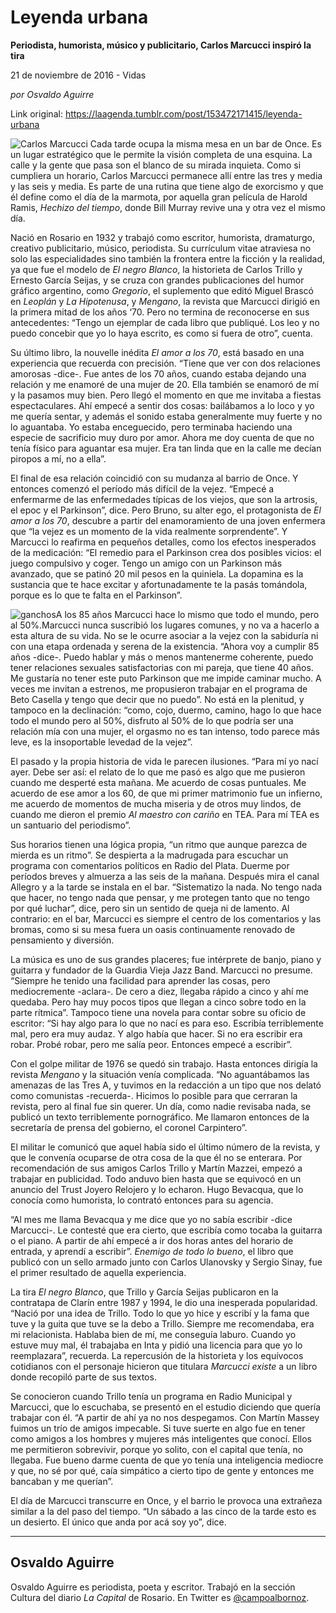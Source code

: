 # Leyenda urbana

**Periodista, humorista, músico y publicitario, Carlos Marcucci inspiró la tira**

21 de noviembre de 2016 - Vidas

_por Osvaldo Aguirre_

Link original: https://laagenda.tumblr.com/post/153472171415/leyenda-urbana

![Carlos Marcucci](https://64.media.tumblr.com/10ee482a460b043d5e71ba10b802b480/tumblr_inline_pk0l4766jk1t6q87u_500.png)
Cada tarde ocupa la misma mesa en un bar de Once. Es un lugar estratégico que le permite la visión completa de una esquina. La calle y la gente que pasa son el blanco de su mirada inquieta. Como si cumpliera un horario, Carlos Marcucci permanece allí entre las tres y media y las seis y media. Es parte de una rutina que tiene algo de exorcismo y que él define como el día de la marmota, por aquella gran película de Harold Ramis, *Hechizo del tiempo*, donde Bill Murray revive una y otra vez el mismo día.

Nació en Rosario en 1932 y trabajó como escritor, humorista, dramaturgo, creativo publicitario, músico, periodista. Su currículum vitae atraviesa no solo las especialidades sino también la frontera entre la ficción y la realidad, ya que fue el modelo de *El negro Blanco*, la historieta de Carlos Trillo y Ernesto García Seijas, y se cruza con grandes publicaciones del humor gráfico argentino, como *Gregorio*, el suplemento que editó Miguel Brascó en *Leoplán* y *La Hipotenusa*, y *Mengano*, la revista que Marcucci dirigió en la primera mitad de los años ‘70. Pero no termina de reconocerse en sus antecedentes: “Tengo un ejemplar de cada libro que publiqué. Los leo y no puedo concebir que yo lo haya escrito, es como si fuera de otro”, cuenta.

Su último libro, la nouvelle inédita *El amor a los 70*, está basado en una experiencia que recuerda con precisión. “Tiene que ver con dos relaciones amorosas -dice-. Fue antes de los 70 años, cuando estaba dejando una relación y me enamoré de una mujer de 20. Ella también se enamoró de mí y la pasamos muy bien. Pero llegó el momento en que me invitaba a fiestas espectaculares. Ahí empecé a sentir dos cosas: bailábamos a lo loco y yo me quería sentar, y además el sonido estaba generalmente muy fuerte y no lo aguantaba. Yo estaba enceguecido, pero terminaba haciendo una especie de sacrificio muy duro por amor. Ahora me doy cuenta de que no tenía físico para aguantar esa mujer. Era tan linda que en la calle me decían piropos a mí, no a ella”. 

El final de esa relación coincidió con su mudanza al barrio de Once. Y entonces comenzó el período más difícil de la vejez. “Empecé a enfermarme de las enfermedades típicas de los viejos, que son la artrosis, el epoc y el Parkinson”, dice. Pero Bruno, su alter ego, el protagonista de *El amor a los 70*, descubre a partir del enamoramiento de una joven enfermera que “la vejez es un momento de la vida realmente sorprendente”. Y Marcucci lo reafirma en pequeños detalles, como los efectos inesperados de la medicación: “El remedio para el Parkinson crea dos posibles vicios: el juego compulsivo y coger. Tengo un amigo con un Parkinson más avanzado, que se patinó 20 mil pesos en la quiniela. La dopamina es la sustancia que te hace excitar y afortunadamente te la pasás tomándola, porque es lo que te falta en el Parkinson”. 

![ganchos](https://64.media.tumblr.com/5f06a5752687daa89ed723a46111ef75/tumblr_inline_pk0l49zL7N1t6q87u_500.jpg)A los 85 años Marcucci hace lo mismo que todo el mundo, pero al 50%.Marcucci nunca suscribió los lugares comunes, y no va a hacerlo a esta altura de su vida. No se le ocurre asociar a la vejez con la sabiduría ni con una etapa ordenada y serena de la existencia. “Ahora voy a cumplir 85 años -dice-. Puedo hablar y más o menos mantenerme coherente, puedo tener relaciones sexuales satisfactorias con mi pareja, que tiene 40 años. Me gustaría no tener este puto Parkinson que me impide caminar mucho. A veces me invitan a estrenos, me propusieron trabajar en el programa de Beto Casella y tengo que decir que no puedo”. No está en la plenitud, y tampoco en la declinación: “como, cojo, duermo, camino, hago lo que hace todo el mundo pero al 50%, disfruto al 50% de lo que podría ser una relación mía con una mujer, el orgasmo no es tan intenso, todo parece más leve, es la insoportable levedad de la vejez”.

El pasado y la propia historia de vida le parecen ilusiones. “Para mí yo nací ayer. Debe ser así: el relato de lo que me pasó es algo que me pusieron cuando me desperté esta mañana. Me acuerdo de cosas puntuales. Me acuerdo de ese amor a los 60, de que mi primer matrimonio fue un infierno, me acuerdo de momentos de mucha miseria y de otros muy lindos, de cuando me dieron el premio *Al maestro con cariño* en TEA. Para mí TEA es un santuario del periodismo”.

Sus horarios tienen una lógica propia, “un ritmo que aunque parezca de mierda es un ritmo”. Se despierta a la madrugada para escuchar un programa con comentarios políticos en Radio del Plata. Duerme por períodos breves y almuerza a las seis de la mañana. Después mira el canal Allegro y a la tarde se instala en el bar. “Sistematizo la nada. No tengo nada que hacer, no tengo nada que pensar, y me protegen tanto que no tengo por qué luchar”, dice, pero sin un sentido de queja ni de lamento. Al contrario: en el bar, Marcucci es siempre el centro de los comentarios y las bromas, como si su mesa fuera un oasis continuamente renovado de pensamiento y diversión.

La música es uno de sus grandes placeres; fue intérprete de banjo, piano y guitarra y fundador de la Guardia Vieja Jazz Band. Marcucci no presume. “Siempre he tenido una facilidad para aprender las cosas, pero mediocremente -aclara-. De cero a diez, llegaba rápido a cinco y ahí me quedaba. Pero hay muy pocos tipos que llegan a cinco sobre todo en la parte rítmica”. Tampoco tiene una novela para contar sobre su oficio de escritor: “Si hay algo para lo que no nací es para eso. Escribía terriblemente mal, pero era muy audaz. Y algo había que hacer. Si no era escribir era robar. Probé robar, pero me salía peor. Entonces empecé a escribir”.

Con el golpe militar de 1976 se quedó sin trabajo. Hasta entonces dirigía la revista *Mengano* y la situación venía complicada. “No aguantábamos las amenazas de las Tres A, y tuvimos en la redacción a un tipo que nos delató como comunistas -recuerda-. Hicimos lo posible para que cerraran la revista, pero al final fue sin querer. Un día, como nadie revisaba nada, se publicó un texto terriblemente pornográfico. Me llamaron entonces de la secretaría de prensa del gobierno, el coronel Carpintero”.

El militar le comunicó que aquel había sido el último número de la revista, y que le convenía ocuparse de otra cosa de la que él no se enterara. Por recomendación de sus amigos Carlos Trillo y Martín Mazzei, empezó a trabajar en publicidad. Todo anduvo bien hasta que se equivocó en un anuncio del Trust Joyero Relojero y lo echaron. Hugo Bevacqua, que lo conocía como humorista, lo contrató entonces para su agencia.

“Al mes me llama Bevacqua y me dice que yo no sabía escribir -dice Marcucci-. Le contesté que era cierto, que escribía como tocaba la guitarra o el piano. A partir de ahí empecé a ir dos horas antes del horario de entrada, y aprendí a escribir”. *Enemigo de todo lo bueno*, el libro que publicó con un sello armado junto con Carlos Ulanovsky y Sergio Sinay, fue el primer resultado de aquella experiencia.

La tira *El negro Blanco*, que Trillo y García Seijas publicaron en la contratapa de Clarín entre 1987 y 1994, le dio una inesperada popularidad. “Nació por una idea de Trillo. Todo lo que yo hice y escribí y la fama que tuve y la guita que tuve se la debo a Trillo. Siempre me recomendaba, era mi relacionista. Hablaba bien de mí, me conseguía laburo. Cuando yo estuve muy mal, él trabajaba en Inta y pidió una licencia para que yo lo reemplazara”, recuerda. La repercusión de la historieta y los equívocos cotidianos con el personaje hicieron que titulara *Marcucci existe* a un libro donde recopiló parte de sus textos.

Se conocieron cuando Trillo tenía un programa en Radio Municipal y Marcucci, que lo escuchaba, se presentó en el estudio diciendo que quería trabajar con él. “A partir de ahí ya no nos despegamos. Con Martín Massey fuimos un trío de amigos impecable. Si tuve suerte en algo fue en tener como amigos a los hombres y mujeres más inteligentes que conocí. Ellos me permitieron sobrevivir, porque yo solito, con el capital que tenía, no llegaba. Fue bueno darme cuenta de que yo tenía una inteligencia mediocre y que, no sé por qué, caía simpático a cierto tipo de gente y entonces me bancaban y me querían”. 

El día de Marcucci transcurre en Once, y el barrio le provoca una extrañeza similar a la del paso del tiempo. “Un sábado a las cinco de la tarde esto es un desierto. El único que anda por acá soy yo”, dice.

  




---

Osvaldo Aguirre
---------------

 Osvaldo Aguirre es periodista, poeta y escritor. Trabajó en la sección Cultura del diario *La Capital* de Rosario. En Twitter es [@campoalbornoz](https://twitter.com/campoalbornoz). 

